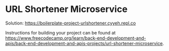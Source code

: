 # URL Shortener Microservice

Solution: https://boilerplate-project-urlshortener.cyyeh.repl.co

Instructions for building your project can be found at https://www.freecodecamp.org/learn/back-end-development-and-apis/back-end-development-and-apis-projects/url-shortener-microservice.

